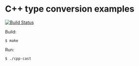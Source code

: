# C++ type conversion examples #

[![Build Status](https://travis-ci.org/xpdu/cpp-cast.svg?branch=master)](https://travis-ci.org/xpdu/cpp-cast)

Build:

    $ make

Run:

    $ ./cpp-cast
